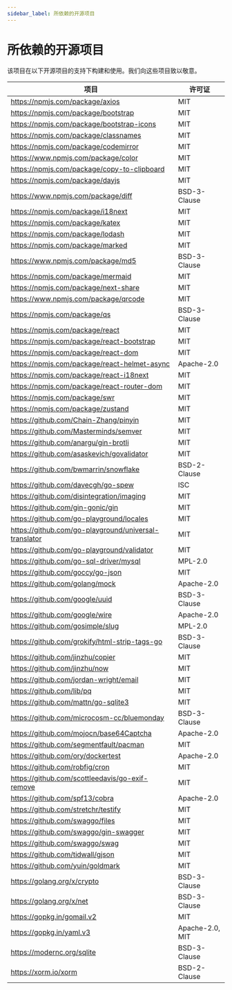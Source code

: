 ```yaml
---
sidebar_label: 所依赖的开源项目
---
```


# 所依赖的开源项目

该项目在以下开源项目的支持下构建和使用。我们向这些项目致以敬意。

|  项目  |  许可证  |
|  ----  | ----  |
|  <https://npmjs.com/package/axios>  |  MIT  |
|  <https://npmjs.com/package/bootstrap>  |  MIT  |
|  <https://npmjs.com/package/bootstrap-icons>  |  MIT  |
|  <https://npmjs.com/package/classnames>  |  MIT  |
|  <https://npmjs.com/package/codemirror>  |  MIT  |
|   <https://www.npmjs.com/package/color>  | MIT |
|  <https://npmjs.com/package/copy-to-clipboard>  |  MIT  |
|  <https://npmjs.com/package/dayjs>  |  MIT  |
|  <https://www.npmjs.com/package/diff>  |  BSD-3-Clause  |
|  <https://npmjs.com/package/i18next>  |  MIT  |
|  <https://npmjs.com/package/katex>  |  MIT  |
|  <https://npmjs.com/package/lodash>  |  MIT  |
|  <https://npmjs.com/package/marked>  |  MIT  |
|  <https://www.npmjs.com/package/md5>  |  BSD-3-Clause  |
|  <https://npmjs.com/package/mermaid>  |  MIT  |
|  <https://npmjs.com/package/next-share>  |  MIT  |
|  <https://www.npmjs.com/package/qrcode>  |  MIT  |
|  <https://npmjs.com/package/qs>  |  BSD-3-Clause  |
|  <https://npmjs.com/package/react>  |  MIT  |
|  <https://npmjs.com/package/react-bootstrap>  |  MIT  |
|  <https://npmjs.com/package/react-dom>  |  MIT  |
|  <https://npmjs.com/package/react-helmet-async>  |  Apache-2.0  |
|  <https://npmjs.com/package/react-i18next>  |  MIT  |
|  <https://npmjs.com/package/react-router-dom>  |  MIT  |
|  <https://npmjs.com/package/swr>  |  MIT  |
|  <https://npmjs.com/package/zustand>  |  MIT  |
|  <https://github.com/Chain-Zhang/pinyin>  |  MIT  |
|  <https://github.com/Masterminds/semver>  |  MIT  |
|  <https://github.com/anargu/gin-brotli>  |  MIT  |
|  <https://github.com/asaskevich/govalidator>  |  MIT  |
|  <https://github.com/bwmarrin/snowflake>  |  BSD-2-Clause  |
|  <https://github.com/davecgh/go-spew>  |  ISC  |
|  <https://github.com/disintegration/imaging>  |  MIT  |
|  <https://github.com/gin-gonic/gin>  |  MIT  |
|  <https://github.com/go-playground/locales>  |  MIT  |
|  <https://github.com/go-playground/universal-translator>  |  MIT  |
|  <https://github.com/go-playground/validator>  |  MIT  |
|  <https://github.com/go-sql-driver/mysql>  |  MPL-2.0  |
|  <https://github.com/goccy/go-json>  |  MIT  |
|  <https://github.com/golang/mock>  |  Apache-2.0  |
|  <https://github.com/google/uuid>  |  BSD-3-Clause  |
|  <https://github.com/google/wire>  |  Apache-2.0  |
|  <https://github.com/gosimple/slug>  |  MPL-2.0  |
|  <https://github.com/grokify/html-strip-tags-go>  |  BSD-3-Clause  |
|  <https://github.com/jinzhu/copier>  |  MIT  |
|  <https://github.com/jinzhu/now>  |  MIT  |
|  <https://github.com/jordan-wright/email>  |  MIT  |
|  <https://github.com/lib/pq>  |  MIT  |
|  <https://github.com/mattn/go-sqlite3>  |  MIT  |
|  <https://github.com/microcosm-cc/bluemonday>  |  BSD-3-Clause  |
|  <https://github.com/mojocn/base64Captcha>  |  Apache-2.0  |
|  <https://github.com/segmentfault/pacman>  |  MIT  |
|  <https://github.com/ory/dockertest>  |  Apache-2.0  |
|  <https://github.com/robfig/cron>  |  MIT  |
|  <https://github.com/scottleedavis/go-exif-remove>  |  MIT  |
|  <https://github.com/spf13/cobra>  |  Apache-2.0  |
|  <https://github.com/stretchr/testify>  |  MIT  |
|  <https://github.com/swaggo/files>  |  MIT  |
|  <https://github.com/swaggo/gin-swagger>  |  MIT  |
|  <https://github.com/swaggo/swag>  |  MIT  |
|  <https://github.com/tidwall/gjson>  |  MIT  |
|  <https://github.com/yuin/goldmark>  |  MIT  |
|  <https://golang.org/x/crypto>  |  BSD-3-Clause  |
|  <https://golang.org/x/net>  |  BSD-3-Clause  |
|  <https://gopkg.in/gomail.v2>  |  MIT  |
|  <https://gopkg.in/yaml.v3>  |  Apache-2.0, MIT  |
|  <https://modernc.org/sqlite>  |  BSD-3-Clause  |
|  <https://xorm.io/xorm>  |  BSD-2-Clause  |
